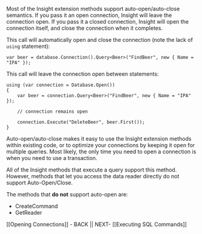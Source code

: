 Most of the Insight extension methods support auto-open/auto-close semantics. If you pass it an open connection, Insight will leave the connection open. If you pass it a closed connection, Insight will open the connection itself, and close the connection when it completes.

This call will automatically open and close the connection (note the lack of `using` statement):

	var beer = database.Connection().Query<Beer>("FindBeer", new { Name = "IPA" });

This call will leave the connection open between statements:

	using (var connection = Database.Open())
	{
		var beer = connection.Query<Beer>("FindBeer", new { Name = "IPA" });

		// connection remains open

		connection.Execute("DeleteBeer", beer.First());
	}

Auto-open/auto-close makes it easy to use the Insight extension methods within existing code, or to optimize your connections by keeping it open for multiple queries. Most likely, the only time you need to open a connection is when you need to use a transaction.

All of the Insight methods that execute a query support this method. However, methods that let you access the data reader directly do not support Auto-Open/Close.

The methods that **do not** support auto-open are:

* CreateCommand
* GetReader

[[Opening Connections]] - BACK || NEXT- [[Executing SQL Commands]]
